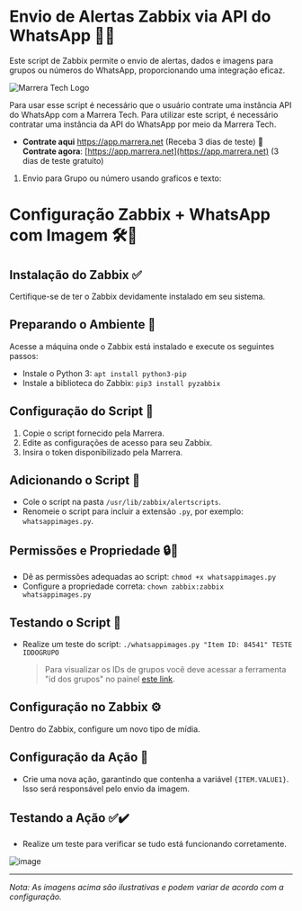 # Envio de Alertas Zabbix via API do WhatsApp 📡📲

Este script de Zabbix permite o envio de alertas, dados e imagens para grupos ou números do WhatsApp, proporcionando uma integração eficaz.

![Marrera Tech Logo](https://github.com/MarreraTech/Zabbix/assets/141791017/f79c274c-56ca-4d3b-aa1f-8ce416e21dae)

Para usar esse script é necessário que o usuário contrate uma instância API do WhatsApp com a Marrera Tech.
Para utilizar este script, é necessário contratar uma instância da API do WhatsApp por meio da Marrera Tech.

* **Contrate aqui** https://app.marrera.net (Receba 3 dias de teste)
🔗 **Contrate agora**: [https://app.marrera.net](https://app.marrera.net) (3 dias de teste gratuito)

1. Envio para Grupo ou número usando graficos e texto:

# Configuração Zabbix + WhatsApp com Imagem 🛠️📱

## Instalação do Zabbix ✅

Certifique-se de ter o Zabbix devidamente instalado em seu sistema.

## Preparando o Ambiente 🐍

Acesse a máquina onde o Zabbix está instalado e execute os seguintes passos:

- Instale o Python 3: `apt install python3-pip`
- Instale a biblioteca do Zabbix: `pip3 install pyzabbix`

## Configuração do Script 📜

1. Copie o script fornecido pela Marrera.
2. Edite as configurações de acesso para seu Zabbix.
3. Insira o token disponibilizado pela Marrera.

## Adicionando o Script 📂

- Cole o script na pasta `/usr/lib/zabbix/alertscripts`.
- Renomeie o script para incluir a extensão `.py`, por exemplo: `whatsappimages.py`.

## Permissões e Propriedade 🔒👤

- Dê as permissões adequadas ao script: `chmod +x whatsappimages.py`
- Configure a propriedade correta: `chown zabbix:zabbix whatsappimages.py`

## Testando o Script 🧪

- Realize um teste do script: `./whatsappimages.py "Item ID: 84541" TESTE IDDOGRUPO`

  > Para visualizar os IDs de grupos você deve acessar a ferramenta "id dos grupos" no painel [este link](https://app.marrera.net).

## Configuração no Zabbix ⚙️

Dentro do Zabbix, configure um novo tipo de mídia.

## Configuração da Ação 📢

- Crie uma nova ação, garantindo que contenha a variável `{ITEM.VALUE1}`. Isso será responsável pelo envio da imagem.

## Testando a Ação ✅✔️

- Realize um teste para verificar se tudo está funcionando corretamente.


![image](https://github.com/MarreraTech/Zabbix/assets/141791017/a91e9672-02e3-4651-8c15-71960390bd2b)

---
*Nota: As imagens acima são ilustrativas e podem variar de acordo com a configuração.*
